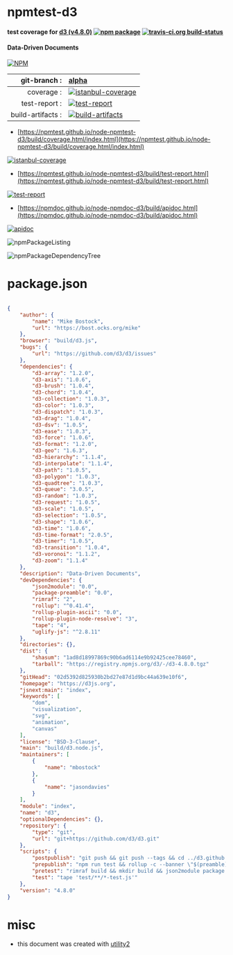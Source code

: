 # npmtest-d3

#### test coverage for  [d3 (v4.8.0)](https://d3js.org)  [![npm package](https://img.shields.io/npm/v/npmtest-d3.svg?style=flat-square)](https://www.npmjs.org/package/npmtest-d3) [![travis-ci.org build-status](https://api.travis-ci.org/npmtest/node-npmtest-d3.svg)](https://travis-ci.org/npmtest/node-npmtest-d3)

#### Data-Driven Documents

[![NPM](https://nodei.co/npm/d3.png?downloads=true&downloadRank=true&stars=true)](https://www.npmjs.com/package/d3)

| git-branch : | [alpha](https://github.com/npmtest/node-npmtest-d3/tree/alpha)|
|--:|:--|
| coverage : | [![istanbul-coverage](https://npmtest.github.io/node-npmtest-d3/build/coverage.badge.svg)](https://npmtest.github.io/node-npmtest-d3/build/coverage.html/index.html)|
| test-report : | [![test-report](https://npmtest.github.io/node-npmtest-d3/build/test-report.badge.svg)](https://npmtest.github.io/node-npmtest-d3/build/test-report.html)|
| build-artifacts : | [![build-artifacts](https://npmtest.github.io/node-npmtest-d3/glyphicons_144_folder_open.png)](https://github.com/npmtest/node-npmtest-d3/tree/gh-pages/build)|

- [https://npmtest.github.io/node-npmtest-d3/build/coverage.html/index.html](https://npmtest.github.io/node-npmtest-d3/build/coverage.html/index.html)

[![istanbul-coverage](https://npmtest.github.io/node-npmtest-d3/build/screenCapture.buildCi.browser.%252Ftmp%252Fbuild%252Fcoverage.lib.html.png)](https://npmtest.github.io/node-npmtest-d3/build/coverage.html/index.html)

- [https://npmtest.github.io/node-npmtest-d3/build/test-report.html](https://npmtest.github.io/node-npmtest-d3/build/test-report.html)

[![test-report](https://npmtest.github.io/node-npmtest-d3/build/screenCapture.buildCi.browser.%252Ftmp%252Fbuild%252Ftest-report.html.png)](https://npmtest.github.io/node-npmtest-d3/build/test-report.html)

- [https://npmdoc.github.io/node-npmdoc-d3/build/apidoc.html](https://npmdoc.github.io/node-npmdoc-d3/build/apidoc.html)

[![apidoc](https://npmdoc.github.io/node-npmdoc-d3/build/screenCapture.buildCi.browser.%252Ftmp%252Fbuild%252Fapidoc.html.png)](https://npmdoc.github.io/node-npmdoc-d3/build/apidoc.html)

![npmPackageListing](https://npmtest.github.io/node-npmtest-d3/build/screenCapture.npmPackageListing.svg)

![npmPackageDependencyTree](https://npmtest.github.io/node-npmtest-d3/build/screenCapture.npmPackageDependencyTree.svg)



# package.json

```json

{
    "author": {
        "name": "Mike Bostock",
        "url": "https://bost.ocks.org/mike"
    },
    "browser": "build/d3.js",
    "bugs": {
        "url": "https://github.com/d3/d3/issues"
    },
    "dependencies": {
        "d3-array": "1.2.0",
        "d3-axis": "1.0.6",
        "d3-brush": "1.0.4",
        "d3-chord": "1.0.4",
        "d3-collection": "1.0.3",
        "d3-color": "1.0.3",
        "d3-dispatch": "1.0.3",
        "d3-drag": "1.0.4",
        "d3-dsv": "1.0.5",
        "d3-ease": "1.0.3",
        "d3-force": "1.0.6",
        "d3-format": "1.2.0",
        "d3-geo": "1.6.3",
        "d3-hierarchy": "1.1.4",
        "d3-interpolate": "1.1.4",
        "d3-path": "1.0.5",
        "d3-polygon": "1.0.3",
        "d3-quadtree": "1.0.3",
        "d3-queue": "3.0.5",
        "d3-random": "1.0.3",
        "d3-request": "1.0.5",
        "d3-scale": "1.0.5",
        "d3-selection": "1.0.5",
        "d3-shape": "1.0.6",
        "d3-time": "1.0.6",
        "d3-time-format": "2.0.5",
        "d3-timer": "1.0.5",
        "d3-transition": "1.0.4",
        "d3-voronoi": "1.1.2",
        "d3-zoom": "1.1.4"
    },
    "description": "Data-Driven Documents",
    "devDependencies": {
        "json2module": "0.0",
        "package-preamble": "0.0",
        "rimraf": "2",
        "rollup": "^0.41.4",
        "rollup-plugin-ascii": "0.0",
        "rollup-plugin-node-resolve": "3",
        "tape": "4",
        "uglify-js": "^2.8.11"
    },
    "directories": {},
    "dist": {
        "shasum": "1ad8d18997869c90b6ad6114e9b92425cee78460",
        "tarball": "https://registry.npmjs.org/d3/-/d3-4.8.0.tgz"
    },
    "gitHead": "02d5392d825930b2bd27e87d1d9bc44a639e10f6",
    "homepage": "https://d3js.org",
    "jsnext:main": "index",
    "keywords": [
        "dom",
        "visualization",
        "svg",
        "animation",
        "canvas"
    ],
    "license": "BSD-3-Clause",
    "main": "build/d3.node.js",
    "maintainers": [
        {
            "name": "mbostock"
        },
        {
            "name": "jasondavies"
        }
    ],
    "module": "index",
    "name": "d3",
    "optionalDependencies": {},
    "repository": {
        "type": "git",
        "url": "git+https://github.com/d3/d3.git"
    },
    "scripts": {
        "postpublish": "git push && git push --tags && cd ../d3.github.com && git pull && cp ../d3/build/d3.js d3.v4.js && cp ../d3/build/d3.min.js d3.v4.min.js && git add d3.v4.js d3.v4.min.js && git commit -m \"d3 ${npm_package_version}\" && git push && cd - && cd ../d3-bower && git pull && cp ../d3/LICENSE ../d3/README.md ../d3/build/d3.js ../d3/build/d3.min.js . && git add -- LICENSE README.md d3.js d3.min.js && git commit -m \"${npm_package_version}\" && git tag -am \"${npm_package_version}\" v${npm_package_version} && git push && git push --tags && cd - && zip -j build/d3.zip -- LICENSE README.md API.md CHANGES.md build/d3.js build/d3.min.js",
        "prepublish": "npm run test && rollup -c --banner \"$(preamble)\" -f umd -n d3 -o build/d3.js -- index.js && uglifyjs --preamble \"$(preamble)\" build/d3.js -c negate_iife=false -m -o build/d3.min.js",
        "pretest": "rimraf build && mkdir build && json2module package.json > build/package.js && node rollup.node",
        "test": "tape 'test/**/*-test.js'"
    },
    "version": "4.8.0"
}
```



# misc
- this document was created with [utility2](https://github.com/kaizhu256/node-utility2)
